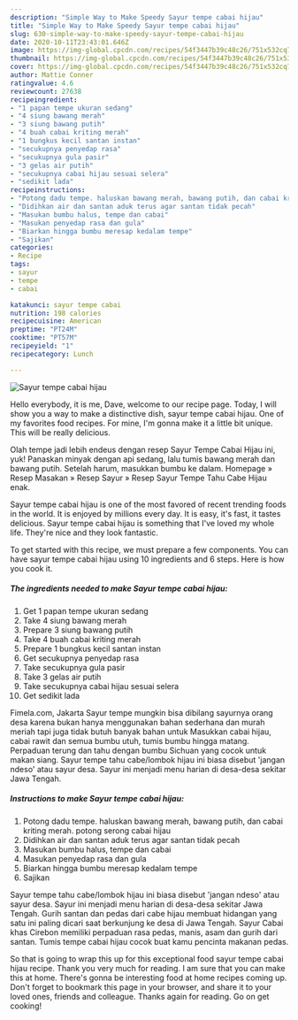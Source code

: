 ```yaml
---
description: "Simple Way to Make Speedy Sayur tempe cabai hijau"
title: "Simple Way to Make Speedy Sayur tempe cabai hijau"
slug: 630-simple-way-to-make-speedy-sayur-tempe-cabai-hijau
date: 2020-10-11T23:43:01.646Z
image: https://img-global.cpcdn.com/recipes/54f3447b39c48c26/751x532cq70/sayur-tempe-cabai-hijau-foto-resep-utama.jpg
thumbnail: https://img-global.cpcdn.com/recipes/54f3447b39c48c26/751x532cq70/sayur-tempe-cabai-hijau-foto-resep-utama.jpg
cover: https://img-global.cpcdn.com/recipes/54f3447b39c48c26/751x532cq70/sayur-tempe-cabai-hijau-foto-resep-utama.jpg
author: Mattie Conner
ratingvalue: 4.6
reviewcount: 27638
recipeingredient:
- "1 papan tempe ukuran sedang"
- "4 siung bawang merah"
- "3 siung bawang putih"
- "4 buah cabai kriting merah"
- "1 bungkus kecil santan instan"
- "secukupnya penyedap rasa"
- "secukupnya gula pasir"
- "3 gelas air putih"
- "secukupnya cabai hijau sesuai selera"
- "sedikit lada"
recipeinstructions:
- "Potong dadu tempe. haluskan bawang merah, bawang putih, dan cabai kriting merah. potong serong cabai hijau"
- "Didihkan air dan santan aduk terus agar santan tidak pecah"
- "Masukan bumbu halus, tempe dan cabai"
- "Masukan penyedap rasa dan gula"
- "Biarkan hingga bumbu meresap kedalam tempe"
- "Sajikan"
categories:
- Recipe
tags:
- sayur
- tempe
- cabai

katakunci: sayur tempe cabai 
nutrition: 198 calories
recipecuisine: American
preptime: "PT24M"
cooktime: "PT57M"
recipeyield: "1"
recipecategory: Lunch

---
```



![Sayur tempe cabai hijau](https://img-global.cpcdn.com/recipes/54f3447b39c48c26/751x532cq70/sayur-tempe-cabai-hijau-foto-resep-utama.jpg)

Hello everybody, it is me, Dave, welcome to our recipe page. Today, I will show you a way to make a distinctive dish, sayur tempe cabai hijau. One of my favorites food recipes. For mine, I'm gonna make it a little bit unique. This will be really delicious.

Olah tempe jadi lebih endeus dengan resep Sayur Tempe Cabai Hijau ini, yuk! Panaskan minyak dengan api sedang, lalu tumis bawang merah dan bawang putih. Setelah harum, masukkan bumbu ke dalam. Homepage » Resep Masakan » Resep Sayur » Resep Sayur Tempe Tahu Cabe Hijau enak.

Sayur tempe cabai hijau is one of the most favored of recent trending foods in the world. It is enjoyed by millions every day. It is easy, it's fast, it tastes delicious. Sayur tempe cabai hijau is something that I've loved my whole life. They're nice and they look fantastic.


To get started with this recipe, we must prepare a few components. You can have sayur tempe cabai hijau using 10 ingredients and 6 steps. Here is how you cook it.

<!--inarticleads1-->

##### The ingredients needed to make Sayur tempe cabai hijau:

1. Get 1 papan tempe ukuran sedang
1. Take 4 siung bawang merah
1. Prepare 3 siung bawang putih
1. Take 4 buah cabai kriting merah
1. Prepare 1 bungkus kecil santan instan
1. Get secukupnya penyedap rasa
1. Take secukupnya gula pasir
1. Take 3 gelas air putih
1. Take secukupnya cabai hijau sesuai selera
1. Get sedikit lada


Fimela.com, Jakarta Sayur tempe mungkin bisa dibilang sayurnya orang desa karena bukan hanya menggunakan bahan sederhana dan murah meriah tapi juga tidak butuh banyak bahan untuk Masukkan cabai hijau, cabai rawit dan semua bumbu utuh, tumis bumbu hingga matang. Perpaduan terung dan tahu dengan bumbu Sichuan yang cocok untuk makan siang. Sayur tempe tahu cabe/lombok hijau ini biasa disebut &#39;jangan ndeso&#39; atau sayur desa. Sayur ini menjadi menu harian di desa-desa sekitar Jawa Tengah. 

<!--inarticleads2-->

##### Instructions to make Sayur tempe cabai hijau:

1. Potong dadu tempe. haluskan bawang merah, bawang putih, dan cabai kriting merah. potong serong cabai hijau
1. Didihkan air dan santan aduk terus agar santan tidak pecah
1. Masukan bumbu halus, tempe dan cabai
1. Masukan penyedap rasa dan gula
1. Biarkan hingga bumbu meresap kedalam tempe
1. Sajikan


Sayur tempe tahu cabe/lombok hijau ini biasa disebut &#39;jangan ndeso&#39; atau sayur desa. Sayur ini menjadi menu harian di desa-desa sekitar Jawa Tengah. Gurih santan dan pedas dari cabe hijau membuat hidangan yang satu ini paling dicari saat berkunjung ke desa di Jawa Tengah. Sayur Cabai khas Cirebon memiliki perpaduan rasa pedas, manis, asam dan gurih dari santan. Tumis tempe cabai hijau cocok buat kamu pencinta makanan pedas. 

So that is going to wrap this up for this exceptional food sayur tempe cabai hijau recipe. Thank you very much for reading. I am sure that you can make this at home. There's gonna be interesting food at home recipes coming up. Don't forget to bookmark this page in your browser, and share it to your loved ones, friends and colleague. Thanks again for reading. Go on get cooking!
